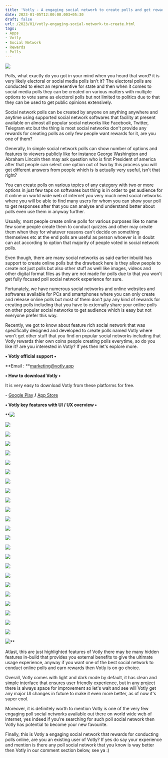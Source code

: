 ```yaml
---
title: 'Votly - A engaging social network to create polls and get rewards. '
date: 2023-01-05T12:00:00.003+05:30
draft: false
url: /2023/01/votly-engaging-social-network-to-create.html
tags: 
- Apps
- Votly
- Social Network
- Rewards
- Polls
---
```


 [![](https://lh3.googleusercontent.com/-V39NttaDxi8/Y7W2QgSGYwI/AAAAAAAAQKE/oefYdPh7Zco41nFS3iNV4pF9l6SDsGyEACNcBGAsYHQ/s1600/1672853054104152-0.png)](https://lh3.googleusercontent.com/-V39NttaDxi8/Y7W2QgSGYwI/AAAAAAAAQKE/oefYdPh7Zco41nFS3iNV4pF9l6SDsGyEACNcBGAsYHQ/s1600/1672853054104152-0.png) 

  

Polls, what exactly do you got in your mind when you heard that word? it is very likely electoral or social media polls isn't it? The electoral polls are conducted to elect an representive for state and then when it comes to social media polls they can be created on various matters with multiple options to vote same as electorol polls but not limited to politics due to that they can be used to get public opinions extensively.

  

Social network polls can be created by anyone on anything anywhere and anytime using supported social network softwares that facility at present available on almost all popular social networks like Facebook, Twitter, Telegram etc but the thing is most social networks don't provide any rewards for creating polls as only few people want rewards for it, are you one of them?

  

Generally, In simple social network polls can show number of options and features to viewers publicly like for instance George Washington and Abraham Lincoln then may ask question who is first President of america after that people can select one option out of two by this process you will get different answers from people which is is actually very useful, isn't that right?

  

You can create polls on various topics of any category with two or more options in just few taps on softwares but thing is in order to get audience for it online on world wide web of internet you very much need social networks where you will be able to find many users for whom you can show your poll to get responses after that you can analyse and understand better about polls even use them in anyway further.

  

Usually, most people create online polls for various purposes like to name few some people create them to conduct quizzes and other may create them when they for whatever reasons can't decide on something themselves etc at the end polls are useful as person whoever is in doubt can act according to option that majority of people voted in social network polls.

  

Even though, there are many social networks as said earlier inbuild has support to create online polls but the drawback here is they allow people to create not just polls but also other stuff as well like images, videos and other digital format files as they are not made for polls due to that you won't get fully focused poll social network experience for sure.

  

Fortunately, we have numerous social networks and online websites and softwares available for PCs and smartphones where you can only create and release online polls but most of them don't pay any kind of rewards for creating polls including that you have to externally share your online polls on other popular social networks to get audience which is easy but not everyone prefer this way.

  

Recently, we got to know about feature rich social network that was specifically designed and developed to create polls named Votly where won't get other stuff that you find on popular social networks including that Votly rewards thier own coins people creating polls everytime, so do you like it? are you interested in Votly? If yes then let's explore more.

  

**• Votly official support •**

**Email : **[marketing@votly.app](mailto:marketing@votly.app)

**• How to download Votly •**

It is very easy to download Votly from these platforms for free.

  

\- [Google Play](https://play.google.com/store/apps/details?id=com.theblockchainlabs.votly) **/** [App Store](https://apps.apple.com/ae/app/votly/id1598662251)

**• Votly key features with UI / UX overview •**

 **[![](https://lh3.googleusercontent.com/-mhaAzB55L6s/Y7Y1yAD8IXI/AAAAAAAAQL4/YvsKSo80nE8yJ6DjLKFhoHAmHNp9Krv7QCNcBGAsYHQ/s1600/1672885699880646-0.png)](https://lh3.googleusercontent.com/-mhaAzB55L6s/Y7Y1yAD8IXI/AAAAAAAAQL4/YvsKSo80nE8yJ6DjLKFhoHAmHNp9Krv7QCNcBGAsYHQ/s1600/1672885699880646-0.png) 

 [![](https://lh3.googleusercontent.com/-Ovim7nw83yk/Y7Y1xIxaO2I/AAAAAAAAQLw/ZOvoHl-pvqo1sm4-Y6YVMvgPJhNqCkSmgCNcBGAsYHQ/s1600/1672885696721569-1.png)](https://lh3.googleusercontent.com/-Ovim7nw83yk/Y7Y1xIxaO2I/AAAAAAAAQLw/ZOvoHl-pvqo1sm4-Y6YVMvgPJhNqCkSmgCNcBGAsYHQ/s1600/1672885696721569-1.png) 

 [![](https://lh3.googleusercontent.com/-Dvk7PhL7Vas/Y7Y1wYru4-I/AAAAAAAAQLs/YFz4N-hU9PMiIfKvET_x8S63icNl_Y3mwCNcBGAsYHQ/s1600/1672885693117751-2.png)](https://lh3.googleusercontent.com/-Dvk7PhL7Vas/Y7Y1wYru4-I/AAAAAAAAQLs/YFz4N-hU9PMiIfKvET_x8S63icNl_Y3mwCNcBGAsYHQ/s1600/1672885693117751-2.png) 

 [![](https://lh3.googleusercontent.com/-XvLnETTXNOA/Y7Y1vUf3kvI/AAAAAAAAQLo/_8zVlDgQwtUO41S02aH44QaeUWgfL3n9QCNcBGAsYHQ/s1600/1672885689136213-3.png)](https://lh3.googleusercontent.com/-XvLnETTXNOA/Y7Y1vUf3kvI/AAAAAAAAQLo/_8zVlDgQwtUO41S02aH44QaeUWgfL3n9QCNcBGAsYHQ/s1600/1672885689136213-3.png) 

 [![](https://lh3.googleusercontent.com/-rLEAZ625nDg/Y7Y1udK3_JI/AAAAAAAAQLk/0-jqq_J2-yg-sranbt-4nrtgRLMuh0u2gCNcBGAsYHQ/s1600/1672885685686184-4.png)](https://lh3.googleusercontent.com/-rLEAZ625nDg/Y7Y1udK3_JI/AAAAAAAAQLk/0-jqq_J2-yg-sranbt-4nrtgRLMuh0u2gCNcBGAsYHQ/s1600/1672885685686184-4.png) 

 [![](https://lh3.googleusercontent.com/-YQpFYbpI_aE/Y7Y1tlmJDlI/AAAAAAAAQLg/8ylGOW8FGko2nbypa6iJPG5lfY-BqCKYgCNcBGAsYHQ/s1600/1672885681896648-5.png)](https://lh3.googleusercontent.com/-YQpFYbpI_aE/Y7Y1tlmJDlI/AAAAAAAAQLg/8ylGOW8FGko2nbypa6iJPG5lfY-BqCKYgCNcBGAsYHQ/s1600/1672885681896648-5.png) 

 [![](https://lh3.googleusercontent.com/-AnYAG3NOSlk/Y7Y1sh789UI/AAAAAAAAQLc/5z5fnAM9bDwTwOS0B6ew6xh02_CzbJVXgCNcBGAsYHQ/s1600/1672885678020018-6.png)](https://lh3.googleusercontent.com/-AnYAG3NOSlk/Y7Y1sh789UI/AAAAAAAAQLc/5z5fnAM9bDwTwOS0B6ew6xh02_CzbJVXgCNcBGAsYHQ/s1600/1672885678020018-6.png) 

 [![](https://lh3.googleusercontent.com/-geQPlcXXdCU/Y7Y1rsOBbAI/AAAAAAAAQLY/sfZLLskUArgTfH4gAcr8GewQbs_4thT4ACNcBGAsYHQ/s1600/1672885674494432-7.png)](https://lh3.googleusercontent.com/-geQPlcXXdCU/Y7Y1rsOBbAI/AAAAAAAAQLY/sfZLLskUArgTfH4gAcr8GewQbs_4thT4ACNcBGAsYHQ/s1600/1672885674494432-7.png) 

 [![](https://lh3.googleusercontent.com/-S5JsLq2v3D4/Y7Y1qld4yqI/AAAAAAAAQLU/MKHRPX6HiZ4_396PyIroilZc25eACt5AgCNcBGAsYHQ/s1600/1672885670883953-8.png)](https://lh3.googleusercontent.com/-S5JsLq2v3D4/Y7Y1qld4yqI/AAAAAAAAQLU/MKHRPX6HiZ4_396PyIroilZc25eACt5AgCNcBGAsYHQ/s1600/1672885670883953-8.png) 

 [![](https://lh3.googleusercontent.com/-P775uBWhjHg/Y7Y1p_eBEGI/AAAAAAAAQLQ/8Jc681mUMmQYvP8XfXjx0vrpSQxtk9tTACNcBGAsYHQ/s1600/1672885667289111-9.png)](https://lh3.googleusercontent.com/-P775uBWhjHg/Y7Y1p_eBEGI/AAAAAAAAQLQ/8Jc681mUMmQYvP8XfXjx0vrpSQxtk9tTACNcBGAsYHQ/s1600/1672885667289111-9.png) 

 [![](https://lh3.googleusercontent.com/-BOQ7UPiZRIY/Y7Y1oz050VI/AAAAAAAAQLM/m9EtpZIs_Fc4R9CY539A190gAJVPdsqhgCNcBGAsYHQ/s1600/1672885663735995-10.png)](https://lh3.googleusercontent.com/-BOQ7UPiZRIY/Y7Y1oz050VI/AAAAAAAAQLM/m9EtpZIs_Fc4R9CY539A190gAJVPdsqhgCNcBGAsYHQ/s1600/1672885663735995-10.png) 

 [![](https://lh3.googleusercontent.com/-HIUil9BsYPY/Y7Y1oPMkqqI/AAAAAAAAQLI/ZMEM8TAOYXkwGejLCaH6AeXhzHU7jMaogCNcBGAsYHQ/s1600/1672885660467060-11.png)](https://lh3.googleusercontent.com/-HIUil9BsYPY/Y7Y1oPMkqqI/AAAAAAAAQLI/ZMEM8TAOYXkwGejLCaH6AeXhzHU7jMaogCNcBGAsYHQ/s1600/1672885660467060-11.png) 

 [![](https://lh3.googleusercontent.com/-jYIEJKYMXHk/Y7Y1nAcJtVI/AAAAAAAAQLE/eUC3hkXIqU8QiaYQaiCeBKkggsVA3hrwQCNcBGAsYHQ/s1600/1672885657165073-12.png)](https://lh3.googleusercontent.com/-jYIEJKYMXHk/Y7Y1nAcJtVI/AAAAAAAAQLE/eUC3hkXIqU8QiaYQaiCeBKkggsVA3hrwQCNcBGAsYHQ/s1600/1672885657165073-12.png) 

 [![](https://lh3.googleusercontent.com/-a32Eq2UP8ew/Y7Y1mZPMGmI/AAAAAAAAQLA/CjHQ2K5wZ-kyOssaC_T0jjY32-2-DPHngCNcBGAsYHQ/s1600/1672885653631124-13.png)](https://lh3.googleusercontent.com/-a32Eq2UP8ew/Y7Y1mZPMGmI/AAAAAAAAQLA/CjHQ2K5wZ-kyOssaC_T0jjY32-2-DPHngCNcBGAsYHQ/s1600/1672885653631124-13.png) 

 [![](https://lh3.googleusercontent.com/-h_F2J3VIpKI/Y7Y1liNEIhI/AAAAAAAAQK8/-4rCMVaYTI8aNz-KgoApFqqhr7Z-ingkwCNcBGAsYHQ/s1600/1672885650356436-14.png)](https://lh3.googleusercontent.com/-h_F2J3VIpKI/Y7Y1liNEIhI/AAAAAAAAQK8/-4rCMVaYTI8aNz-KgoApFqqhr7Z-ingkwCNcBGAsYHQ/s1600/1672885650356436-14.png) 

 [![](https://lh3.googleusercontent.com/-7SK-CZiJlPA/Y7Y1kobulzI/AAAAAAAAQK4/xCDSHXAEZKgH8wlDCRLSFwm-NKTbF4n1wCNcBGAsYHQ/s1600/1672885646628918-15.png)](https://lh3.googleusercontent.com/-7SK-CZiJlPA/Y7Y1kobulzI/AAAAAAAAQK4/xCDSHXAEZKgH8wlDCRLSFwm-NKTbF4n1wCNcBGAsYHQ/s1600/1672885646628918-15.png) 

 [![](https://lh3.googleusercontent.com/-hlnaxVNdC48/Y7Y1jnIBEYI/AAAAAAAAQK0/vb-O4v5jjI0Y9uehI_l5-5DPlwxg2CSSACNcBGAsYHQ/s1600/1672885643088948-16.png)](https://lh3.googleusercontent.com/-hlnaxVNdC48/Y7Y1jnIBEYI/AAAAAAAAQK0/vb-O4v5jjI0Y9uehI_l5-5DPlwxg2CSSACNcBGAsYHQ/s1600/1672885643088948-16.png) 

 [![](https://lh3.googleusercontent.com/-Brf9X3IV0f4/Y7Y1i5lNgyI/AAAAAAAAQKw/9-Uo9H3LvCwbpVgdEqd430vC_2R7ulY7gCNcBGAsYHQ/s1600/1672885639453192-17.png)](https://lh3.googleusercontent.com/-Brf9X3IV0f4/Y7Y1i5lNgyI/AAAAAAAAQKw/9-Uo9H3LvCwbpVgdEqd430vC_2R7ulY7gCNcBGAsYHQ/s1600/1672885639453192-17.png) 

 [![](https://lh3.googleusercontent.com/-xuhv8-OPH-Q/Y7Y1h6X1FoI/AAAAAAAAQKs/e_JrRpoTdO8jKLKlsMmuMPUxHjkJ_8kIQCNcBGAsYHQ/s1600/1672885636208274-18.png)](https://lh3.googleusercontent.com/-xuhv8-OPH-Q/Y7Y1h6X1FoI/AAAAAAAAQKs/e_JrRpoTdO8jKLKlsMmuMPUxHjkJ_8kIQCNcBGAsYHQ/s1600/1672885636208274-18.png) 

 [![](https://lh3.googleusercontent.com/-38VGbtBb9lc/Y7Y1hNFl0UI/AAAAAAAAQKo/u5e3FQSbugUuUyCvTJ3e0trb0Md1FDl0QCNcBGAsYHQ/s1600/1672885632692619-19.png)](https://lh3.googleusercontent.com/-38VGbtBb9lc/Y7Y1hNFl0UI/AAAAAAAAQKo/u5e3FQSbugUuUyCvTJ3e0trb0Md1FDl0QCNcBGAsYHQ/s1600/1672885632692619-19.png) 

 [![](https://lh3.googleusercontent.com/-UfX2XhwzN_8/Y7Y1gBM0WKI/AAAAAAAAQKk/jtvGprjd5xQXmy6W-ERByKGrEd25LkDnACNcBGAsYHQ/s1600/1672885629363308-20.png)](https://lh3.googleusercontent.com/-UfX2XhwzN_8/Y7Y1gBM0WKI/AAAAAAAAQKk/jtvGprjd5xQXmy6W-ERByKGrEd25LkDnACNcBGAsYHQ/s1600/1672885629363308-20.png) 

 [![](https://lh3.googleusercontent.com/-zj2_weHHo1o/Y7Y1fU6P8QI/AAAAAAAAQKg/Swo5WzbHgyk45Z-teFMSoAYajs8W-iejACNcBGAsYHQ/s1600/1672885626104814-21.png)](https://lh3.googleusercontent.com/-zj2_weHHo1o/Y7Y1fU6P8QI/AAAAAAAAQKg/Swo5WzbHgyk45Z-teFMSoAYajs8W-iejACNcBGAsYHQ/s1600/1672885626104814-21.png) 

 [![](https://lh3.googleusercontent.com/-L2QFcAeCFvM/Y7Y1emPBOVI/AAAAAAAAQKc/ZSfIVwtYFBcEnujtRjOYEsR0R7yQr5QhACNcBGAsYHQ/s1600/1672885622310614-22.png)](https://lh3.googleusercontent.com/-L2QFcAeCFvM/Y7Y1emPBOVI/AAAAAAAAQKc/ZSfIVwtYFBcEnujtRjOYEsR0R7yQr5QhACNcBGAsYHQ/s1600/1672885622310614-22.png) 

 [![](https://lh3.googleusercontent.com/-8E10aROmkpo/Y7Y1dgsbRNI/AAAAAAAAQKY/-6Q8v8BdCoQrj8RJ-NeBgpqzdaGA_ZBYQCNcBGAsYHQ/s1600/1672885618541892-23.png)](https://lh3.googleusercontent.com/-8E10aROmkpo/Y7Y1dgsbRNI/AAAAAAAAQKY/-6Q8v8BdCoQrj8RJ-NeBgpqzdaGA_ZBYQCNcBGAsYHQ/s1600/1672885618541892-23.png) 

 [![](https://lh3.googleusercontent.com/-X5avDPyRIAg/Y7Y1ckoaTjI/AAAAAAAAQKU/JUYqp-vJaxAneC__tXAyyNh_RQgU3NvjgCNcBGAsYHQ/s1600/1672885614146673-24.png)](https://lh3.googleusercontent.com/-X5avDPyRIAg/Y7Y1ckoaTjI/AAAAAAAAQKU/JUYqp-vJaxAneC__tXAyyNh_RQgU3NvjgCNcBGAsYHQ/s1600/1672885614146673-24.png)** 

Atlast, this are just highlighted features of Votly there may be many hidden features in-build that provides you external benefits to give the ultimate usage experience, anyway if you want one of the best social network to conduct online polls and earn rewards then Votly is on go choice.

  

Overall, Votly comes with light and dark mode by default, it has clean and simple interface that ensures user friendly experience, but in any project there is always space for improvement so let's wait and see will Votly get any major UI changes in future to make it even more better, as of now it's super cool.

  

Moreover, it is definitely worth to mention Votly is one of the very few engaging poll social networks available out there on world wide web of internet, yes indeed if you're searching for such poll social network then Votly has potential to become your new favourite.

  

Finally, this is Votly a engaging social network that rewards for conducting polls online, are you an existing user of Votly? If yes do say your experience and mention is there any poll social network that you know is way better then Votly in our comment section below, see ya :)
